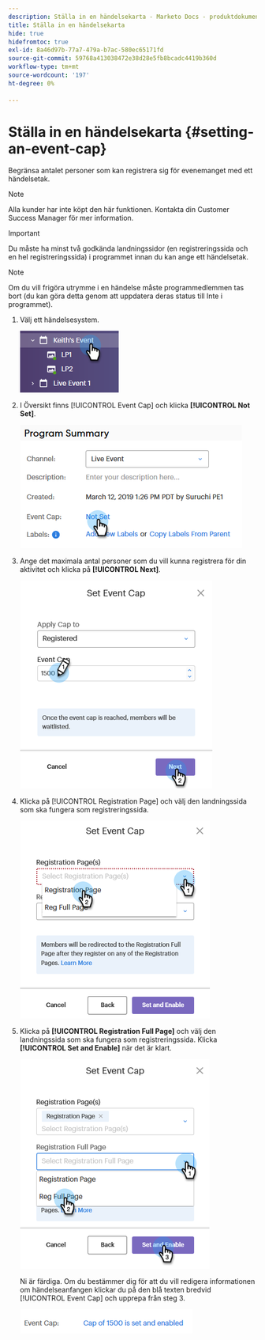 ```yaml
---
description: Ställa in en händelsekarta - Marketo Docs - produktdokumentation
title: Ställa in en händelsekarta
hide: true
hidefromtoc: true
exl-id: 8a46d97b-77a7-479a-b7ac-580ec65171fd
source-git-commit: 59768a413038472e38d28e5fb8bcadc4419b360d
workflow-type: tm+mt
source-wordcount: '197'
ht-degree: 0%

---
```


# Ställa in en händelsekarta {#setting-an-event-cap}

Begränsa antalet personer som kan registrera sig för evenemanget med ett händelsetak.

>[!NOTE]
>
>Alla kunder har inte köpt den här funktionen. Kontakta din Customer Success Manager för mer information.

>[!IMPORTANT]
>Du måste ha minst två godkända landningssidor (en registreringssida och en hel registreringssida) i programmet innan du kan ange ett händelsetak.

>[!NOTE]
>
>Om du vill frigöra utrymme i en händelse måste programmedlemmen tas bort (du kan göra detta genom att uppdatera deras status till Inte i programmet).

1. Välj ett händelsesystem.

   ![Bild ett](assets/setting-an-event-cap-1.png)

1. I Översikt finns [!UICONTROL Event Cap] och klicka **[!UICONTROL Not Set]**.

   ![Bild två](assets/setting-an-event-cap-2.png)

1. Ange det maximala antal personer som du vill kunna registrera för din aktivitet och klicka på **[!UICONTROL Next]**.

   ![Bild tre](assets/setting-an-event-cap-3.png)

1. Klicka på [!UICONTROL Registration Page] och välj den landningssida som ska fungera som registreringssida.

   ![Bild fyra](assets/setting-an-event-cap-4.png)

1. Klicka på **[!UICONTROL Registration Full Page]** och välj den landningssida som ska fungera som registreringssida. Klicka **[!UICONTROL Set and Enable]** när det är klart.

   ![Bild fem](assets/setting-an-event-cap-5.png)

   Ni är färdiga. Om du bestämmer dig för att du vill redigera informationen om händelseanfangen klickar du på den blå texten bredvid [!UICONTROL Event Cap] och upprepa från steg 3.

   ![Bild sex](assets/setting-an-event-cap-6.png)
